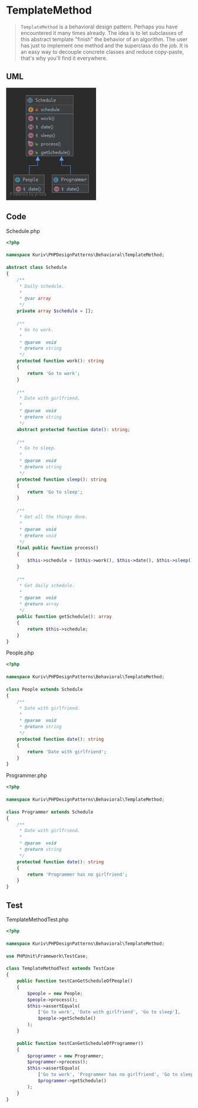 # TemplateMethod

> `TemplateMethod` is a behavioral design pattern. Perhaps you have encountered it many times already. The idea is to let subclasses of this abstract template "finish" the behavior of an algorithm. The user has just to implement one method and the superclass do the job. It is an easy way to decouple concrete classes and reduce copy-paste, that's why you'll find it everywhere.

## UML

![TemplateMethod](TemplateMethod.png)

## Code

Schedule.php

```php
<?php

namespace Kuriv\PHPDesignPatterns\Behavioral\TemplateMethod;

abstract class Schedule
{
    /**
     * Daily schedule.
     *
     * @var array
     */
    private array $schedule = [];

    /**
     * Go to work.
     *
     * @param  void
     * @return string
     */
    protected function work(): string
    {
        return 'Go to work';
    }

    /**
     * Date with girlfriend.
     *
     * @param  void
     * @return string
     */
    abstract protected function date(): string;

    /**
     * Go to sleep.
     *
     * @param  void
     * @return string
     */
    protected function sleep(): string
    {
        return 'Go to sleep';
    }

    /**
     * Get all the things done.
     *
     * @param  void
     * @return void
     */
    final public function process()
    {
        $this->schedule = [$this->work(), $this->date(), $this->sleep()];
    }

    /**
     * Get daily schedule.
     *
     * @param  void
     * @return array
     */
    public function getSchedule(): array
    {
        return $this->schedule;
    }
}

```

People.php

```php
<?php

namespace Kuriv\PHPDesignPatterns\Behavioral\TemplateMethod;

class People extends Schedule
{
    /**
     * Date with girlfriend.
     *
     * @param  void
     * @return string
     */
    protected function date(): string
    {
        return 'Date with girlfriend';
    }
}

```

Programmer.php

```php
<?php

namespace Kuriv\PHPDesignPatterns\Behavioral\TemplateMethod;

class Programmer extends Schedule
{
    /**
     * Date with girlfriend.
     *
     * @param  void
     * @return string
     */
    protected function date(): string
    {
        return 'Programmer has no girlfriend';
    }
}

```

## Test

TemplateMethodTest.php

```php
<?php

namespace Kuriv\PHPDesignPatterns\Behavioral\TemplateMethod;

use PHPUnit\Framework\TestCase;

class TemplateMethodTest extends TestCase
{
    public function testCanGetScheduleOfPeople()
    {
        $people = new People;
        $people->process();
        $this->assertEquals(
            ['Go to work', 'Date with girlfriend', 'Go to sleep'],
            $people->getSchedule()
        );
    }

    public function testCanGetScheduleOfProgrammer()
    {
        $programmer = new Programmer;
        $programmer->process();
        $this->assertEquals(
            ['Go to work', 'Programmer has no girlfriend', 'Go to sleep'],
            $programmer->getSchedule()
        );
    }
}

```

